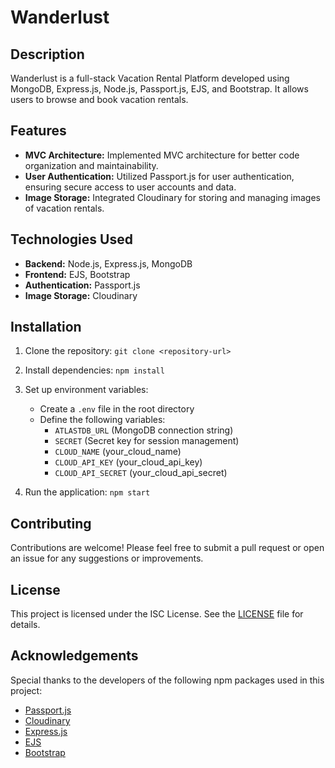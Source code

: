# Wanderlust

## Description

Wanderlust is a full-stack Vacation Rental Platform developed using MongoDB, Express.js, Node.js, Passport.js, EJS, and Bootstrap. It allows users to browse and book vacation rentals.

## Features

- **MVC Architecture:** Implemented MVC architecture for better code organization and maintainability.
- **User Authentication:** Utilized Passport.js for user authentication, ensuring secure access to user accounts and data.
- **Image Storage:** Integrated Cloudinary for storing and managing images of vacation rentals.
  
## Technologies Used

- **Backend:** Node.js, Express.js, MongoDB
- **Frontend:** EJS, Bootstrap
- **Authentication:** Passport.js
- **Image Storage:** Cloudinary

## Installation

1. Clone the repository: `git clone <repository-url>`
2. Install dependencies: `npm install`
3. Set up environment variables:
   - Create a `.env` file in the root directory
   - Define the following variables:
     - `ATLASTDB_URL` (MongoDB connection string)
     - `SECRET` (Secret key for session management)
     - `CLOUD_NAME` (your_cloud_name)
     - `CLOUD_API_KEY` (your_cloud_api_key)
     - `CLOUD_API_SECRET` (your_cloud_api_secret)


4. Run the application: `npm start`

## Contributing

Contributions are welcome! Please feel free to submit a pull request or open an issue for any suggestions or improvements.

## License

This project is licensed under the ISC License. See the [LICENSE](LICENSE) file for details.

## Acknowledgements

Special thanks to the developers of the following npm packages used in this project:
- [Passport.js](http://www.passportjs.org/)
- [Cloudinary](https://cloudinary.com/)
- [Express.js](https://expressjs.com/)
- [EJS](https://ejs.co/)
- [Bootstrap](https://getbootstrap.com/)
